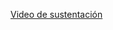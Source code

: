 [Video de sustentación](https://udistritaleduco-my.sharepoint.com/:v:/g/personal/pasanchezt_udistrital_edu_co/EVJRDP6SXeBHnSkDDEkH9H4Bjquv2vXTVBHVfrRm2i9DmA?nav=eyJyZWZlcnJhbEluZm8iOnsicmVmZXJyYWxBcHAiOiJPbmVEcml2ZUZvckJ1c2luZXNzIiwicmVmZXJyYWxBcHBQbGF0Zm9ybSI6IldlYiIsInJlZmVycmFsTW9kZSI6InZpZXciLCJyZWZlcnJhbFZpZXciOiJNeUZpbGVzTGlua0NvcHkifX0&e=V4RDhj)